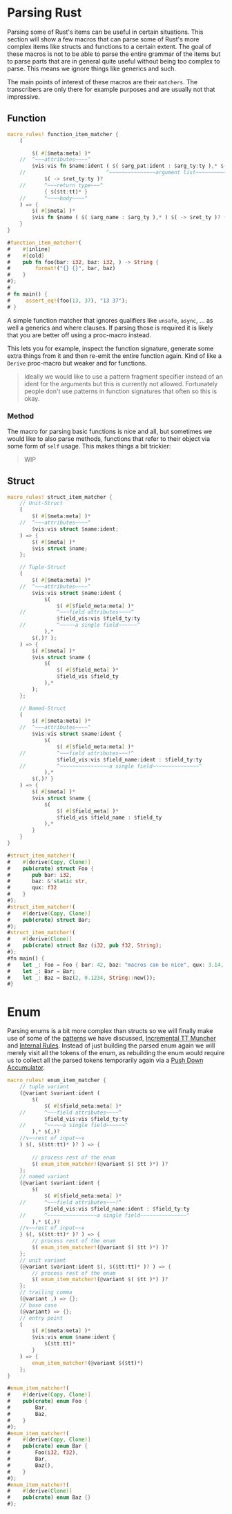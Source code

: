 # Parsing Rust

Parsing some of Rust's items can be useful in certain situations. This section will show a few
macros that can parse some of Rust's more complex items like structs and functions to a certain extent.
The goal of these macros is not to be able to parse the entire grammar of the items but to parse
parts that are in general quite useful without being too complex to parse. This means we ignore
things like generics and such.

The main points of interest of these macros are their `matchers`. The transcribers are only there
for example purposes and are usually not that impressive.

## Function

```rust
macro_rules! function_item_matcher {
    (

        $( #[$meta:meta] )*
    //  ^~~~attributes~~~~^
        $vis:vis fn $name:ident ( $( $arg_pat:ident : $arg_ty:ty ),* $(,)? )
    //                          ^~~~~~~~~~~~~~~~argument list~~~~~~~~~~~~~~~^
            $( -> $ret_ty:ty )?
    //      ^~~~return type~~~^
            { $($tt:tt)* }
    //      ^~~~~body~~~~^
    ) => {
        $( #[$meta] )*
        $vis fn $name ( $( $arg_name : $arg_ty ),* ) $( -> $ret_ty )? { $($tt)* }
    }
}

#function_item_matcher!(
#    #[inline]
#    #[cold]
#    pub fn foo(bar: i32, baz: i32, ) -> String {
#        format!("{} {}", bar, baz)
#    }
#);
#
# fn main() {
#     assert_eq!(foo(13, 37), "13 37");
# }
```

A simple function matcher that ignores qualifiers like `unsafe`, `async`, ... as well a generics and
where clauses. If parsing those is required it is likely that you are better off using a proc-macro
instead.

This lets you for example, inspect the function signature, generate some extra things from it and
then re-emit the entire function again. Kind of like a `Derive` proc-macro but weaker and for
functions.

> Ideally we would like to use a pattern fragment specifier instead of an ident for the arguments
> but this is currently not allowed. Fortunately people don't use patterns in function signatures
> that often so this is okay.

### Method

The macro for parsing basic functions is nice and all, but sometimes we would like to also parse
methods, functions that refer to their object via some form of `self` usage. This makes things a bit
trickier:

> WIP

## Struct

```rust
macro_rules! struct_item_matcher {
    // Unit-Struct
    (
        $( #[$meta:meta] )*
    //  ^~~~attributes~~~~^
        $vis:vis struct $name:ident;
    ) => {
        $( #[$meta] )*
        $vis struct $name;
    };

    // Tuple-Struct
    (
        $( #[$meta:meta] )*
    //  ^~~~attributes~~~~^
        $vis:vis struct $name:ident (
            $(
                $( #[$field_meta:meta] )*
    //          ^~~~field attributes~~~~^
                $field_vis:vis $field_ty:ty
    //          ^~~~~~a single field~~~~~~^
            ),*
        $(,)? );
    ) => {
        $( #[$meta] )*
        $vis struct $name (
            $(
                $( #[$field_meta] )*
                $field_vis $field_ty
            ),*
        );
    };

    // Named-Struct
    (
        $( #[$meta:meta] )*
    //  ^~~~attributes~~~~^
        $vis:vis struct $name:ident {
            $(
                $( #[$field_meta:meta] )*
    //          ^~~~field attributes~~~!^
                $field_vis:vis $field_name:ident : $field_ty:ty
    //          ^~~~~~~~~~~~~~~~~a single field~~~~~~~~~~~~~~~^
            ),*
        $(,)? }
    ) => {
        $( #[$meta] )*
        $vis struct $name {
            $(
                $( #[$field_meta] )*
                $field_vis $field_name : $field_ty
            ),*
        }
    }
}

#struct_item_matcher!(
#    #[derive(Copy, Clone)]
#    pub(crate) struct Foo { 
#       pub bar: i32,
#       baz: &'static str,
#       qux: f32
#    }
#);
#struct_item_matcher!(
#    #[derive(Copy, Clone)]
#    pub(crate) struct Bar;
#);
#struct_item_matcher!(
#    #[derive(Clone)]
#    pub(crate) struct Baz (i32, pub f32, String);
#);
#fn main() {
#    let _: Foo = Foo { bar: 42, baz: "macros can be nice", qux: 3.14, };
#    let _: Bar = Bar;
#    let _: Baz = Baz(2, 0.1234, String::new());
#}
```

# Enum

Parsing enums is a bit more complex than structs so we will finally make use of some of the
[patterns] we have discussed, [Incremental TT Muncher] and [Internal Rules]. Instead of just
building the parsed enum again we will merely visit all the tokens of the enum, as rebuilding the
enum would require us to collect all the parsed tokens temporarily again via a
[Push Down Accumulator].

```rust
macro_rules! enum_item_matcher {
    // tuple variant
    (@variant $variant:ident (
        $(
            $( #[$field_meta:meta] )*
    //      ^~~~field attributes~~~~^
            $field_vis:vis $field_ty:ty
    //      ^~~~~~a single field~~~~~~^
        ),* $(,)?
    //∨~~rest of input~~∨
    ) $(, $($tt:tt)* )? ) => {
        
        // process rest of the enum
        $( enum_item_matcher!(@variant $( $tt )*) )?
    };
    // named variant
    (@variant $variant:ident {
        $(
            $( #[$field_meta:meta] )*
    //      ^~~~field attributes~~~!^
            $field_vis:vis $field_name:ident : $field_ty:ty
    //      ^~~~~~~~~~~~~~~~~a single field~~~~~~~~~~~~~~~^
        ),* $(,)?
    //∨~~rest of input~~∨
    } $(, $($tt:tt)* )? ) => {
        // process rest of the enum
        $( enum_item_matcher!(@variant $( $tt )*) )?
    };
    // unit variant
    (@variant $variant:ident $(, $($tt:tt)* )? ) => {
        // process rest of the enum
        $( enum_item_matcher!(@variant $( $tt )*) )?
    };
    // trailing comma
    (@variant ,) => {};
    // base case
    (@variant) => {};
    // entry point
    (
        $( #[$meta:meta] )*
        $vis:vis enum $name:ident {
            $($tt:tt)*
        }
    ) => {
        enum_item_matcher!(@variant $($tt)*)
    };
}

#enum_item_matcher!(
#    #[derive(Copy, Clone)]
#    pub(crate) enum Foo { 
#        Bar,
#        Baz,
#    }
#);
#enum_item_matcher!(
#    #[derive(Copy, Clone)]
#    pub(crate) enum Bar {
#        Foo(i32, f32),
#        Bar,
#        Baz(),
#    }
#);
#enum_item_matcher!(
#    #[derive(Clone)]
#    pub(crate) enum Baz {}
#);
```

[patterns]:/patterns.html
[Push Down Accumulator]:/patterns/push-down-acc.html
[Internal Rules]:/patterns/internal-rules.html
[Incremental TT Muncher]:/patterns/tt-muncher.html